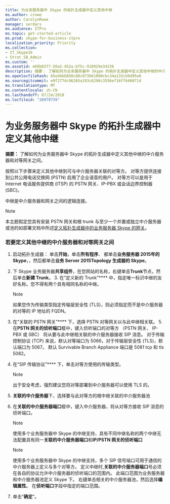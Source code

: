 ```yaml
---
title: 为业务服务器中 Skype 的拓扑生成器中定义其他中继
ms.author: crowe
author: CarolynRowe
manager: serdars
ms.audience: ITPro
ms.topic: get-started-article
ms.prod: skype-for-business-itpro
localization_priority: Priority
ms.collection:
- IT_Skype16
- Strat_SB_Admin
ms.custom: ''
ms.assetid: e68b8377-50a2-452a-bf5c-910929e34236
description: 摘要： 了解如何为业务服务器中 Skype 的拓扑生成器中定义其他中继的中介服务器和对等网关之间。
ms.openlocfilehash: 65ed4bb850c88c873b61090cbc34a133cb9d95e8
ms.sourcegitcommit: e9f277dc96265a193c6298c3556ef16ff640071d
ms.translationtype: MT
ms.contentlocale: zh-CN
ms.lasthandoff: 07/24/2018
ms.locfileid: "20979739"
---
```

# <a name="define-additional-trunks-in-topology-builder-in-skype-for-business-server"></a>为业务服务器中 Skype 的拓扑生成器中定义其他中继
 
**摘要：** 了解如何为业务服务器中 Skype 的拓扑生成器中定义其他中继的中介服务器和对等网关之间。
  
按照以下步骤来定义其他中继到可与中介服务器关联的对等方。 对等方提供连接到公共公用电话交换网 (PSTN) 启用了企业语音的用户。 对等方可以是用于 Internet 电话服务提供商 (ITSP) 的 PSTN 网关、IP-PBX 或会话边界控制器 (SBC)。
  
中继是中介服务器和网关之间的逻辑连接。
  
> [!NOTE]
> 本主题假定您具有安装 PSTN 网关和根 trunk 与至少一个并置或独立中介服务器或池的如部署文档中所述[定义拓扑生成器中的业务服务器 Skype 的网关](define-a-gateway.md)。
  
### <a name="to-define-an-additional-trunk-between-a-mediation-server-and-a-gateway-peer"></a>若要定义其他中继的中介服务器和对等网关之间

1. 启动拓扑生成器： 单击**开始**，单击**所有程序**、 都单击**业务服务器 2015年的 Skype**，，然后都单击**业务 Server 2015Topology 生成器的 Skype**。
    
2. 下 Skype 业务服务器**共享组件**，在您网站的名称，右键单击**Trunk**节点，然后单击**新建 Trunk**。
    3. 在“定义新的 Trunk”**** 中，指定唯一标识中继的友好名称。您不得有两个具有相同名称的中继。
    
    > [!NOTE]
    > 如果您作为传输类型指定传输层安全性 (TLS)，则必须指定而不是中介服务器的对等的 IP 地址的 FQDN。 
  
4. 在“关联的 PSTN 网关”**** 下，选择 PSTN 对等网关以与此中继相关联。
    5. 在**PSTN 网关的侦听端口**框中，键入侦听端口的对等方 （PSTN 网关、 IP-PBX 或 SBC） 将从要与此中继相关联的中介服务器接收 SIP 消息。 对于传输控制协议 (TCP) 来说，默认对等端口为 5066，对于传输层安全性 (TLS)，默认端口为 5067。 默认 Survivable Branch Appliance 端口是 5081 tcp 和 tls 5082。
    
6. 在“SIP 传输协议”**** 下，单击对等方使用的传输类型。
    
    > [!NOTE]
    > 出于安全考虑，强烈建议您将对等部署到中介服务器可以使用 TLS 的。 
  
7. **关联的中介服务器**下，选择要与此对等方的根中继关联的中介服务器池
    
8. 在**关联的中介服务器端口**框中，键入中介服务器，将从对等方接收 SIP 消息的侦听端口。
    
    > [!NOTE]
    > 使用多个业务服务器中 Skype 的中继支持，具有不同中继名称的两个中继无法配置具有同一**关联的中介服务器端口**和**IP/PSTN 网关的侦听端口**
  
    > [!NOTE]
    > 使用多个业务服务器中 Skype 的中继支持，多个 SIP 信号端口可用于通信的中介服务器上定义与多个对等方。 定义中继时,**关联的中介服务器端口**号必须在各自的协议允许中介服务器的侦听端口的范围内。 此端口范围为业务服务器和中介服务器池定义 Skype 下。 右键单击相关的中介服务器池，然后选择**编辑属性**。 在**侦听端口**字段中指定的端口范围。
  
9. 单击“**确定**”。 
    

